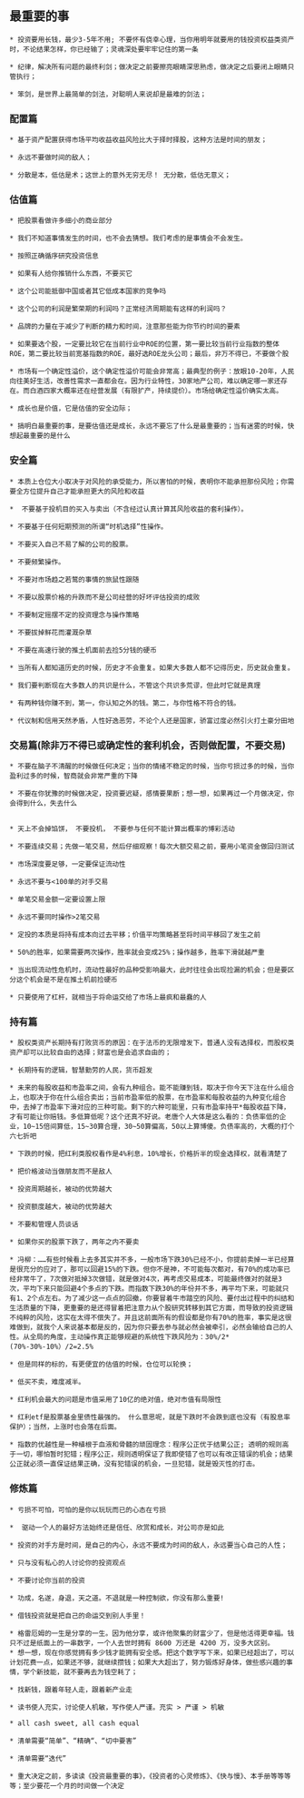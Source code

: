## 最重要的事

	* 投资要用长钱，最少3-5年不用; 不要怀有侥幸心理，当你用明年就要用的钱投资权益类资产时，不论结果怎样，你已经输了；灵魂深处要牢牢记住的第一条

	* 纪律，解决所有问题的最终利剑；做决定之前要擦亮眼睛深思熟虑，做决定之后要闭上眼睛只管执行；

    * 笨剑，是世界上最简单的剑法，对聪明人来说却是最难的剑法；


### 配置篇

	* 基于资产配置获得市场平均收益收益风险比大于择时择股，这种方法是时间的朋友；

	* 永远不要做时间的敌人；

    * 分散是本，低估是术；这世上的意外无穷无尽！ 无分散，低估无意义；


### 估值篇

	* 把股票看做许多细小的商业部分

	* 我们不知道事情发生的时间，也不会去猜想。我们考虑的是事情会不会发生。

	* 按照正确循序研究投资信息

	* 如果有人给你推销什么东西，不要买它

	* 这个公司能抵御中国或者其它低成本国家的竞争吗

	* 这个公司的利润是繁荣期的利润吗？正常经济周期能有这样的利润吗？

	* 品牌的力量在于减少了判断的精力和时间，注意那些能为你节约时间的要素

	* 如果要选个股，一定要比较它在当前行业中ROE的位置，第一要比较当前行业指数的整体ROE，第二要比较当前宽基指数的ROE，最好选ROE龙头公司；最后，非万不得已，不要做个股

	* 市场有一个确定性溢价，这个确定性溢价可能会非常高；最典型的例子：放眼10-20年，人民向往美好生活，改善性需求一直都会在。因为行业特性，30家地产公司，难以确定哪一家还存在。而白酒四家大概率还在经营发展（有限扩产，持续提价）。市场给确定性溢价确实太高。

    * 成长也是价值，它是估值的安全边际；

	* 搞明白最重要的事，是要估值还是成长，永远不要忘了什么是最重要的；当有迷雾的时候，快想起最重要的是什么


### 安全篇

	* 本质上仓位大小取决于对风险的承受能力，所以害怕的时候，表明你不能承担那份风险；你需要全方位提升自己才能承担更大的风险和收益

	*  不要基于投机目的买入与卖出（不含经过认真计算其风险收益的套利操作）。

	* 不要基于任何短期预测的所谓“时机选择”性操作。

	* 不要买入自己不易了解的公司的股票。

	* 不要频繁操作。

	* 不要对市场趋之若鹜的事情的旅鼠性跟随

	* 不要以股票价格的升跌而不是公司经营的好坏评估投资的成败

	* 不要制定摇摆不定的投资理念与操作策略

	* 不要拔掉鲜花而灌溉杂草

	* 不要在高速行驶的推土机面前去捡5分钱的硬币

	* 当所有人都知道历史的时候，历史才不会重复。如果大多数人都不记得历史，历史就会重复。

	* 我们要判断现在大多数人的共识是什么，不管这个共识多荒谬，但此时它就是真理

	* 有两种钱你赚不到，第一，你认知之外的钱。第二，与你性格不符合的钱。

	* 代议制和信用天然矛盾，人性好逸恶劳，不论个人还是国家，骄富过度必然引火打土豪分田地


### 交易篇(除非万不得已或确定性的套利机会，否则做配置，不要交易)

	* 不要在脑子不清醒的时候做任何决定；当你的情绪不稳定的时候，当你亏损过多的时候，当你盈利过多的时候，智商就会非常严重的下降

	* 不要在你犹豫的时候做决定，投资要迟疑，感情要果断；想一想，如果再过一个月做决定，你会得到什么，失去什么


	* 天上不会掉馅饼， 不要投机， 不要参与任何不能计算出概率的博彩活动

	* 不要连续交易；先做一笔交易，然后仔细观察！每次大额交易之前，要用小笔资金做回归测试

	* 市场深度要足够，一定要保证流动性

	* 永远不要与<100单的对手交易

	* 单笔交易金额一定要设置上限

	* 永远不要同时操作>2笔交易

	* 定投的本质是将持有成本向过去平移；价值平均策略甚至将时间平移回了发生之前

	* 50%的胜率，如果需要两次操作，胜率就会变成25%；操作越多，胜率下滑就越严重

	* 当出现流动性危机时，流动性最好的品种受影响最大，此时往往会出现捡漏的机会；但是要区分这个机会是不是在推土机前捡硬币

	* 只要使用了杠杆，就相当于将命运交给了市场上最疯和最蠢的人

### 持有篇

	* 股权类资产长期持有打败货币的原因：在于法币的无限增发下，普通人没有选择权，而股权类资产却可以比较自由的选择；财富也是会追求自由的；

	* 长期持有的逻辑，智慧勤劳的人民，货币超发

	* 未来的每股收益和市盈率之间，会有九种组合。能不能赚到钱，取决于你今天下注在什么组合上，也取决于你在什么组合卖出；当前市盈率低的股票，在市盈率和每股收益的九种变化组合中，去掉了市盈率下滑对应的三种可能。剩下的六种可能里，只有市盈率持平*每股收益下降，才有可能让你赔钱。多低算低呢？这个还真不好说。老唐个人大体是这么看的：负债率低的企业，10~15倍间算低，15~30算合理，30~50算偏高，50以上算博傻。负债率高的，大概的打个六七折吧

	* 下跌的时候，把红利类股权看作是4%利息，10%增长，价格折半的现金选择权，就看清楚了

	* 把价格波动当做朋友而不是敌人

	* 投资周期越长，被动的优势越大

	* 投资额度越大，被动的优势越大

	* 不要和管理人员谈话

	* 如果你买的股票下跌了，两年之内不要卖

	* 冯柳：……有些时候看上去多其实并不多，一般市场下跌30%已经不小，你提前卖掉一半已经算是很充分的应对了，那可以回避15%的下跌。但你不是神，不可能每次都对，有70%的成功率已经非常牛了，7次做对抵掉3次做错，就是做对4次，再考虑交易成本，可能最终做对的就是3次，平均下来只能回避4个多点的下跌。而指数下跌30%的年份并不多，再平均下来，可能就只有1、2个点左右。为了减少这一点点的回撤，你要冒着牛市踏空的风险、要付出过程中的纠结和生活质量的下降，更重要的是还得冒着把注意力从个股研究转移到其它方面，而导致的投资逻辑不纯粹的风险，这实在太得不偿失了。并且这前面所有的假设都是你有70%的胜率，事实是这很难做到，就我个人来说基本都是反的，因为你只要去参与就必然会被牵引，必然会输给自己的人性。从全局的角度，主动操作真正能够规避的系统性下跌风险为：30%/2*(70%-30%-10%）/2=2.5%

	* 但是同样的标的，有更便宜的估值的时候，仓位可以轮换；

	* 低买不卖，难度减半。

	* 红利机会最大的问题是市值采用了10亿的绝对值，绝对市值有局限性

	* 红利etf是股票基金里债性最强的。 什么意思呢，就是下跌时不会跌到底也没有（有股息率保护）；当然，上涨时也会落在后面。

	* 指数的优越性是一种植根于血液和骨髓的顽固理念：程序公正优于结果公正; 透明的规则高于一切，哪怕暂时犯错；程序公正，规则透明保证了我即使错了也可以有改正错误的机会；结果公正就必须一直保证结果正确，没有犯错误的机会，一旦犯错，就是毁灭性的打击。


### 修炼篇

	* 亏损不可怕，可怕的是你以玩玩而已的心态在亏损

	*  驱动一个人的最好方法始终还是信任、欣赏和成长，对公司亦是如此

	* 投资的对手方是时间，是自己的内心，永远不要成为时间的敌人，永远要当心自己的人性；

	* 只与没有私心的人讨论你的投资观点

	* 不要讨论你当前的投资

	* 功成，名遂，身退，天之道。不退就是一种控制欲，你没有那么重要!

	* 借钱投资就是把自己的命运交到别人手里！

	* 格雷厄姆的一生是分享的一生。因为他分享，或许他聚集的财富少了，但是他活得更幸福。钱只不过是纸面上的一串数字，一个人去世时拥有 8600 万还是 4200 万，没多大区别。
	* 想一想，现在你感觉拥有多少钱才能拥有安全感。把这个数字写下来，如果已经超出了，可以计划花费一点，如果还不够，就继续攒钱；如果大大超出了，努力锻炼好身体，做些感兴趣的事情，学个新技能，就不要再去为钱空耗了；

	* 找新钱，跟着年轻人走，跟着新产业走

	* 读书使人充实，讨论使人机敏，写作使人严谨。充实 > 严谨 > 机敏

	* all cash sweet, all cash equal

	* 清单需要“简单”、“精确“、“切中要害”

	* 清单需要“迭代”

	* 重大决定之前，多读读《投资最重要的事》，《投资者的心灵修炼》、《快与慢》、本手册等等等等；至少要花一个月的时间做一个决定

